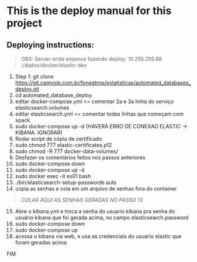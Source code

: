 # This is the deploy manual for this project
## Deploying instructions:
> OBS: Server onde estamos fazendo deploy: 10.255.255.88 :/dados/docker/elastic-dev

1. Step 1: git clone https://git.camvoip.com.br/foneatrnp/estatisticas/automated_databases_deploy.git
1. cd automated_database_deploy
1. editar docker-compose.yml <= comentar 2a e 3a linha do serviço elasticsearch.volumes
1. editar elasticsearch.yml <= comentar todas linhas que começam com xpack
1. sudo docker-compose up -d (HAVERÁ ERRO DE CONEXAO ELASTIC -> KIBANA. IGNORAR)
1. Rodar script de cópia de certificado 
1. sudo chmod 777 elastic-certificates.p12
1. sudo chmod -R 777 docker-data-volumes/
1. Desfazer os comentários feitos nos passos anteriores
1. sudo docker-compose down
1. sudo docker-compose up -d
1. sudo docker exec -it es01 bash
1. ./bin/elasticsearch-setup-passwords auto
1. copia as senhas e cola em um arquivo de senhas fora do container

> *COLAR AQUI AS SENHAS GERADAS NO PASSO 13*

15. Abre o kibana.yml e troca a senha do usuario kibana pra senha do usuário kibana que foi gerada acima, no campo elasticsearch.password
1. sudo docker-compose down
1. sudo docker-compose up
1. acessa o kibana via web, e usa as credenciais do usuario elastic que foram geradas acima.

FIM
